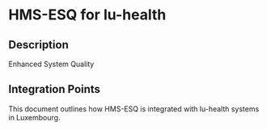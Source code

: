 # HMS-ESQ for lu-health

## Description

Enhanced System Quality

## Integration Points

This document outlines how HMS-ESQ is integrated with lu-health systems in Luxembourg.
